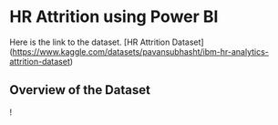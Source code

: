 # HR Attrition using Power BI

Here is the link to the dataset. [HR Attrition Dataset] (https://www.kaggle.com/datasets/pavansubhasht/ibm-hr-analytics-attrition-dataset)


## Overview of the Dataset
!
